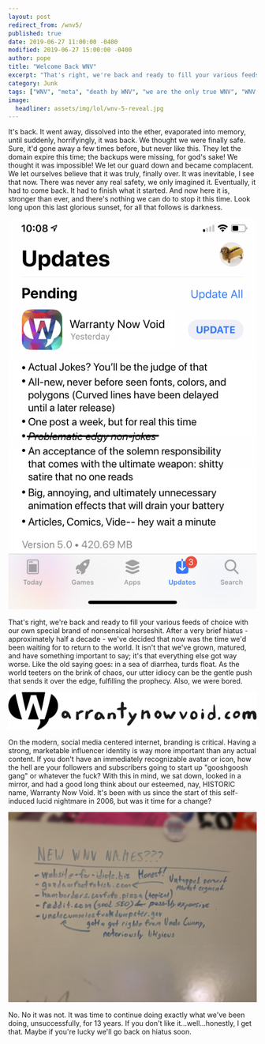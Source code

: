 ```yaml
---
layout: post
redirect_from: /wnv5/
published: true
date: 2019-06-27 11:00:00 -0400
modified: 2019-06-27 15:00:00 -0400
author: pope
title: "Welcome Back WNV"
excerpt: "That's right, we're back and ready to fill your various feeds of choice with our own special brand of nonsensical horseshit. After a very brief hiatus - approximately half a decade - we've decided that now was the time we'd been waiting for to return to the world."
category: Junk
tags: ["WNV", "meta", "death by WNV", "we are the only true WNV", "WNV 5", "infernal relics", "promises", "how to be a professional internet artist", "oh fuck I forgot we have a twitter"]
image:
  headliner: assets/img/lol/wnv-5-reveal.jpg
---
```


It's back. It went away, dissolved into the ether, evaporated into memory, until suddenly, horrifyingly, it was back. We thought we were finally safe. Sure, it'd gone away a few times before, but never like this. They let the domain expire this time; the backups were missing, for god's sake! We thought it was impossible! We let our guard down and became complacent. We let ourselves believe that it was truly, finally over. It was inevitable, I see that now. There was never any real safety, we only imagined it. Eventually, it had to come back. It had to finish what it started. And now here it is, stronger than ever, and there's nothing we can do to stop it this time. Look long upon this last glorious sunset, for all that follows is darkness.

![](/assets/img/lol/wnv-app-store.jpg "It's a fun jokes website! Put it inside you!")

That's right, we're back and ready to fill your various feeds of choice with our own special brand of nonsensical horseshit. After a very brief hiatus - approximately half a decade - we've decided that now was the time we'd been waiting for to return to the world. It isn't that we've grown, matured, and have something important to say; it's that everything else got way worse. Like the old saying goes: in a sea of diarrhea, turds float. As the world teeters on the brink of chaos, our utter idiocy can be the gentle push that sends it over the edge, fulfilling the prophecy. Also, we were bored. 

![](/assets/img/wnvblob.png "This is legally how we have to endorse all our checks")

On the modern, social media centered internet, branding is critical. Having a strong, marketable influencer identity is way more important than any actual content. If you don't have an immediately recognizable avatar or icon, how the hell are your followers and subscribers going to start up "gooshgoosh gang" or whatever the fuck? With this in mind, we sat down, looked in a mirror, and had a good long think about our esteemed, nay, HISTORIC name, Warranty Now Void. It's been with us since the start of this self-induced lucid nightmare in 2006, but was it time for a change? 

![](/assets/img/lol/whiteboard-wnv-branding.jpg)

No. No it was not. It was time to continue doing exactly what we've been doing, unsuccessfully, for 13 years. If you don't like it...well...honestly, I get that. Maybe if you're lucky we'll go back on hiatus soon.